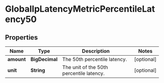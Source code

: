 

# GlobalIpLatencyMetricPercentileLatency50


## Properties

| Name | Type | Description | Notes |
|------------ | ------------- | ------------- | -------------|
|**amount** | **BigDecimal** | The 50th percentile latency. |  [optional] |
|**unit** | **String** | The unit of the 50th percentile latency. |  [optional] |




